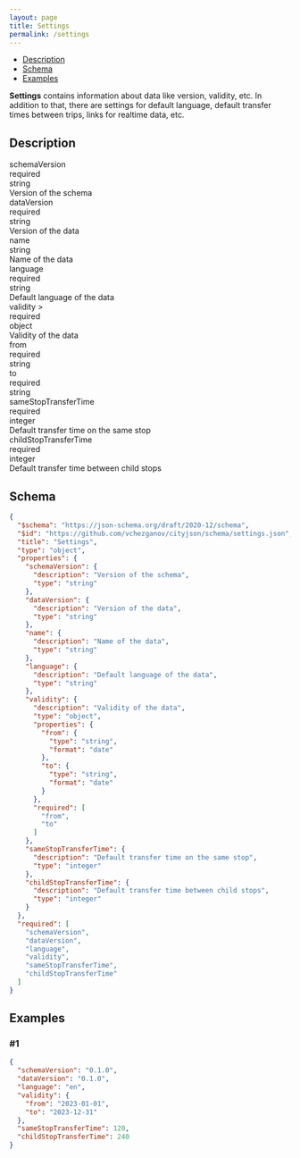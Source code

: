 ```yaml
---
layout: page
title: Settings
permalink: /settings
---
```


- [Description](#description)
- [Schema](#schema)
- [Examples](#examples)

**Settings** contains information about data like version, validity, etc. In addition to that,
there are settings for default language, default transfer times between trips,
links for realtime data, etc.

## Description
<div class="main">

<div class="field">
    <div>schemaVersion<br /><span class="required">required</span></div>
    <div>string</div>
    <div>Version of the schema</div>
</div>

<div class="field">
    <div>dataVersion<br /><span class="required">required</span></div>
    <div>string</div>
    <div>Version of the data</div>
</div>

<div class="field">
    <div>name</div>
    <div>string</div>
    <div>Name of the data</div>
</div>

<div class="field">
    <div>language<br /><span class="required">required</span></div>
    <div>string</div>
    <div>Default language of the data</div>
</div>

<div id="block1" class="active" onclick="toggle(event);">
    
<div class="field">
    <div>validity&nbsp;&gt;<br /><span class="required">required</span></div>
    <div>object</div>
    <div>Validity of the data</div>
</div>

</div>
<div id="sub_block1" class="shift">
    
<div class="field">
    <div>from<br /><span class="required">required</span></div>
    <div>string</div>
    <div></div>
</div>

<div class="field">
    <div>to<br /><span class="required">required</span></div>
    <div>string</div>
    <div></div>
</div>

</div>

<div class="field">
    <div>sameStopTransferTime<br /><span class="required">required</span></div>
    <div>integer</div>
    <div>Default transfer time on the same stop</div>
</div>

<div class="field">
    <div>childStopTransferTime<br /><span class="required">required</span></div>
    <div>integer</div>
    <div>Default transfer time between child stops</div>
</div>

</div>

## Schema
```json
{
  "$schema": "https://json-schema.org/draft/2020-12/schema",
  "$id": "https://github.com/vchezganov/cityjson/schema/settings.json",
  "title": "Settings",
  "type": "object",
  "properties": {
    "schemaVersion": {
      "description": "Version of the schema",
      "type": "string"
    },
    "dataVersion": {
      "description": "Version of the data",
      "type": "string"
    },
    "name": {
      "description": "Name of the data",
      "type": "string"
    },
    "language": {
      "description": "Default language of the data",
      "type": "string"
    },
    "validity": {
      "description": "Validity of the data",
      "type": "object",
      "properties": {
        "from": {
          "type": "string",
          "format": "date"
        },
        "to": {
          "type": "string",
          "format": "date"
        }
      },
      "required": [
        "from",
        "to"
      ]
    },
    "sameStopTransferTime": {
      "description": "Default transfer time on the same stop",
      "type": "integer"
    },
    "childStopTransferTime": {
      "description": "Default transfer time between child stops",
      "type": "integer"
    }
  },
  "required": [
    "schemaVersion",
    "dataVersion",
    "language",
    "validity",
    "sameStopTransferTime",
    "childStopTransferTime"
  ]
}
```

## Examples
### #1
```json
{
  "schemaVersion": "0.1.0",
  "dataVersion": "0.1.0",
  "language": "en",
  "validity": {
    "from": "2023-01-01",
    "to": "2023-12-31"
  },
  "sameStopTransferTime": 120,
  "childStopTransferTime": 240
}
```
